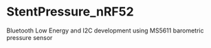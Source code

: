 # StentPressure_nRF52
Bluetooth Low Energy and I2C development using MS5611 barometric pressure sensor
